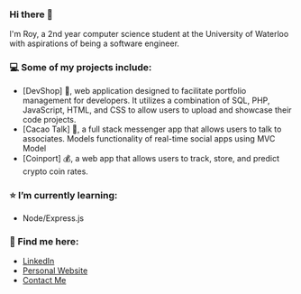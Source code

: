 ### Hi there 👋

I'm Roy, a 2nd year computer science student at the University of Waterloo with aspirations of being a software engineer.

### 💻 Some of my projects include:
- [DevShop] 👾, web application designed to facilitate portfolio management for developers. It utilizes a combination of SQL, PHP, JavaScript, HTML, and CSS to allow users to upload and showcase their code projects.
- [Cacao Talk] 🍬, a full stack messenger app that allows users to talk to associates. Models functionality of real-time social apps using MVC Model
- [Coinport] 💰, a web app that allows users to track, store, and predict crypto coin rates.

### ⭐️ I’m currently learning:
- Node/Express.js

### 📮 Find me here: 
- [LinkedIn](https://www.linkedin.com/in/roychon)
- [Personal Website](https://roychon.github.io)
- [Contact Me](mailto:rchon@uwaterloo.ca)
